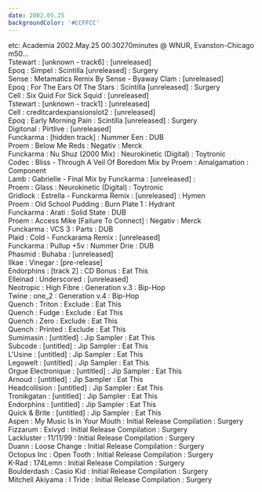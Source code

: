 ```yaml
---
date: 2002.05.25
backgroundColor: '#CCFFCC'
---
```


etc: Academia 2002.May.25 00:30270minutes @ WNUR, Evanston-Chicago  
m50...  
Tstewart : \[unknown - track6\] : \[unreleased\]  
Epoq : Simpel : Scintilla \[unreleased\] : Surgery  
Sense : Metamatics Remix By Sense - Byaway Clam : \[unreleased\]  
Epoq : For The Ears Of The Stars : Scintilla \[unreleased\] : Surgery  
Cell : Six Quid For Sick Squid : \[unreleased\]  
Tstewart : \[unknown - track1\] : \[unreleased\]  
Cell : creditcardexpansionslot2 : \[unreleased\]  
Epoq : Early Morning Pain : Scintilla \[unreleased\] : Surgery  
Digitonal : Pirtlive : \[unreleased\]  
Funckarma : \[hidden track\] : Nummer Een : DUB  
Proem : Below Me Reds : Negativ : Merck  
Funckarma : Nu Shuz (2000 Mix) : Neurokinetic (Digital) : Toytronic  
Codec : Bliss - Through A Veil Of Boredom Mix by Proem : Amalgamation : Component  
Lamb : Gabrielle - Final Mix by Funckarma : \[unreleased\] :  
Proem : Glass : Neurokinetic (Digital) : Toytronic  
Gridlock : Estrella - Funckarma Remix : \[unreleased\] : Hymen  
Proem : Old School Pudding : Burn Plate 1 : Hydrant  
Funckarma : Arati : Solid State : DUB  
Proem : Access Mike \[Failure To Connect\] : Negativ : Merck  
Funckarma : VCS 3 : Parts : DUB  
Plaid : Cold - Funckarama Remix : \[unreleased\]  
Funckarma : Pullup +5v : Nummer Drie : DUB  
Phasmid : Buhaba : \[unreleased\]  
Ilkae : Vinegar : \[pre-release\]  
Endorphins : \[track 2\] : CD Bonus : Eat This  
Elleinad : Underscored : \[unreleased\]  
Neotropic : High Fibre : Generation v.3 : Bip-Hop  
Twine : one\_2 : Generation v.4 : Bip-Hop  
Quench : Triton : Exclude : Eat This  
Quench : Fudge : Exclude : Eat This  
Quench : Zero : Exclude : Eat This  
Quench : Printed : Exclude : Eat This  
Sumimasin : \[untitled\] : Jip Sampler : Eat This  
Subcode : \[untitled\] : Jip Sampler : Eat This  
L'Usine : \[untitled\] : Jip Sampler : Eat This  
Legowelt : \[untitled\] : Jip Sampler : Eat This  
Orgue Electronique : \[untitled\] : Jip Sampler : Eat This  
Arnoud : \[untitled\] : Jip Sampler : Eat This  
Headcollision : \[untitled\] : Jip Sampler : Eat This  
Tronikgatan : \[untitled\] : Jip Sampler : Eat This  
Endorphins : \[untitled\] : Jip Sampler : Eat This  
Quick & Brite : \[untitled\] : Jip Sampler : Eat This  
Aspen : My Music Is In Your Mouth : Initial Release Compilation : Surgery  
Fizzarum : Exivyd : Initial Release Compilation : Surgery  
Lackluster : 11/11/99 : Initial Release Compilation : Surgery  
Duann : Loose Change : Initial Release Compilation : Surgery  
Octopus Inc : Open Tooth : Initial Release Compilation : Surgery  
K-Rad : 174Lemn : Initial Release Compilation : Surgery  
Boulderdash : Casio Kid : Initial Release Compilation : Surgery  
Mitchell Akiyama : I Tride : Initial Release Compilation : Surgery